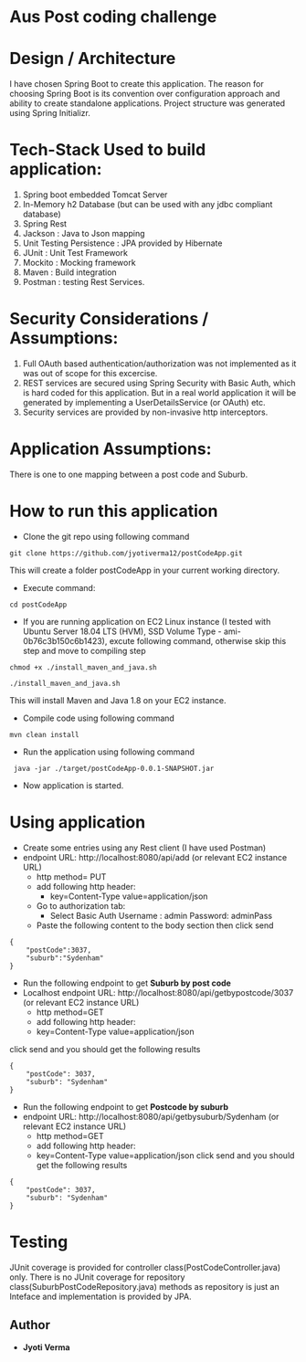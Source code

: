 # Aus Post coding challenge

# Design / Architecture
I have chosen Spring Boot to create this application. The reason for choosing Spring Boot is its convention over configuration approach and ability to create standalone applications. Project structure was generated using Spring Initializr.

# Tech-Stack Used to build application:

1. Spring boot embedded Tomcat Server
2. In-Memory h2 Database (but can be used with any jdbc compliant database)
3. Spring Rest
4. Jackson : Java to Json mapping 
5. Unit Testing Persistence : JPA provided by Hibernate 
6. JUnit : Unit Test Framework 
7. Mockito : Mocking framework 
8. Maven : Build integration
9. Postman : testing Rest Services.

# Security Considerations / Assumptions:
1. Full OAuth based authentication/authorization was not implemented as it was out of scope for this excercise.	
2. REST services are secured using Spring Security with Basic Auth, which is hard coded for this application. But in a real world application it will be generated by implementing a UserDetailsService (or OAuth) etc.
3. Security services are provided by non-invasive http interceptors.

# Application Assumptions:

There is one to one mapping between a post code and Suburb.

# How to run this application
* Clone the git repo using following command

```git clone https://github.com/jyotiverma12/postCodeApp.git```
	
   This will create a folder postCodeApp in your current working directory.
* Execute command:

``` cd postCodeApp ```

* If you are running application on EC2 Linux instance (I tested with Ubuntu Server 18.04 LTS (HVM), SSD Volume Type - ami-0b76c3b150c6b1423), excute following command, otherwise skip this step and move to compiling step

``` chmod +x ./install_maven_and_java.sh ```

``` ./install_maven_and_java.sh ```

This will install Maven and Java 1.8 on your EC2 instance. 

* Compile code using following command

``` mvn clean install ```
* Run the application using following command

``` java -jar ./target/postCodeApp-0.0.1-SNAPSHOT.jar```
* Now application is started.

# Using application
* Create some entries using any Rest client (I have used Postman)
* endpoint URL: http://localhost:8080/api/add (or relevant EC2 instance URL)
	* http method= PUT
	* add following http header:
 		* key=Content-Type value=application/json
	* Go to authorization tab:
        * Select Basic Auth
	Username : admin Password: adminPass
	* Paste the following content to the body section then click send
```	
{
	"postCode":3037,
	"suburb":"Sydenham"
}
```

* Run the following endpoint to get **Suburb by post code** 
* Localhost endpoint URL: http://localhost:8080/api/getbypostcode/3037 (or relevant EC2 instance URL)
	* http method=GET
	* add following http header:
 	* key=Content-Type value=application/json

click send and you should get the following results
```
{
    "postCode": 3037,
    "suburb": "Sydenham"
}
```
* Run the following endpoint to get **Postcode by suburb** 
* endpoint URL: http://localhost:8080/api/getbysuburb/Sydenham (or relevant EC2 instance URL)
	* http method=GET
	* add following http header:
 	* key=Content-Type value=application/json
click send and you should get the following results

```
{
    "postCode": 3037,
    "suburb": "Sydenham"
}
```

# Testing
JUnit coverage is provided for controller class(PostCodeController.java) only. There is no JUnit coverage for repository class(SuburbPostCodeRepository.java) methods as repository is just an Inteface and implementation is provided by JPA.


## Author
* **Jyoti Verma**
